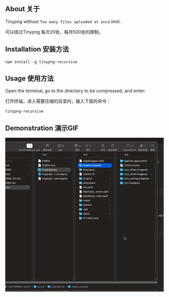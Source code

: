 ## About 关于
Tinypng without `Too many files uploaded at once` limit.

可以绕过Tinypng 每次20张，每月500张的限制。

## Installation 安装方法
```Shell
npm install -g tinypng-recursive 
```

## Usage 使用方法
Open the terminal, go to the directory to be compressed, and enter: 

打开终端，进入需要压缩的目录内，输入下面的命令：
```Shell
tinypng-recursive
```

## Demonstration 演示GIF
![demo](assets/demo.gif)
